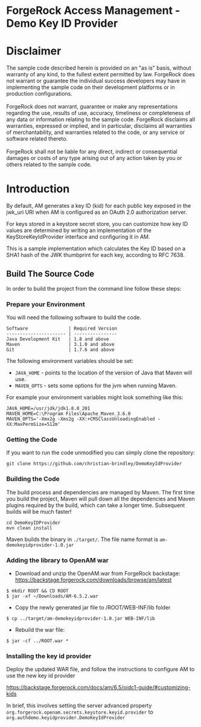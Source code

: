 # ForgeRock Access Management - Demo Key ID Provider

# Disclaimer
The sample code described herein is provided on an "as is" basis, without warranty of any kind, to the fullest extent permitted by law. ForgeRock does not warrant or guarantee the individual success developers may have in implementing the sample code on their development platforms or in production configurations.
<br><br>
ForgeRock does not warrant, guarantee or make any representations regarding the use, results of use, accuracy, timeliness or completeness of any data or information relating to the sample code. ForgeRock disclaims all warranties, expressed or implied, and in particular, disclaims all warranties of merchantability, and warranties related to the code, or any service or software related thereto.
<br><br>
ForgeRock shall not be liable for any direct, indirect or consequential damages or costs of any type arising out of any action taken by you or others related to the sample code.

# Introduction

By default, AM generates a key ID (kid) for each public key exposed in the jwk_uri URI when AM is configured as an OAuth 2.0 authorization server.

For keys stored in a keystore secret store, you can customize how key ID values are determined by writing an implementation of the KeyStoreKeyIdProvider interface and configuring it in AM.

This is a sample implementation which calculates the Key ID based on a SHA1 hash of the JWK thumbprint for each key, according to RFC 7638.

## Build The Source Code

In order to build the project from the command line follow these steps:

### Prepare your Environment

You will need the following software to build the code.

```
Software               | Required Version
---------------------- | ----------------
Java Development Kit   | 1.8 and above
Maven                  | 3.1.0 and above
Git                    | 1.7.6 and above
```
The following environment variables should be set:

- `JAVA_HOME` - points to the location of the version of Java that Maven will use.
- `MAVEN_OPTS` - sets some options for the jvm when running Maven.

For example your environment variables might look something like this:

```
JAVA_HOME=/usr/jdk/jdk1.8.0_201
MAVEN_HOME=C:\Program Files\Apache_Maven_3.6.0
MAVEN_OPTS='-Xmx2g -Xms2g -XX:+CMSClassUnloadingEnabled -XX:MaxPermSize=512m'
```

### Getting the Code

If you want to run the code unmodified you can simply clone the repository:

```
git clone https://github.com/christian-brindley/DemoKeyIdProvider
```


### Building the Code

The build process and dependencies are managed by Maven. The first time you build the project, Maven will pull 
down all the dependencies and Maven plugins required by the build, which can take a longer time. 
Subsequent builds will be much faster!

```
cd DemoKeyIDProvider
mvn clean install
```

Maven builds the binary in `./target/`. The file name format is `am-demokeyidprovider-1.0.jar`  


### Adding the library to OpenAM war

+ Download and unzip the OpenAM.war from ForgeRock backstage: https://backstage.forgerock.com/downloads/browse/am/latest
```
$ mkdir ROOT && CD ROOT
$ jar -xf ~/Downloads/AM-6.5.2.war
```

+ Copy the newly generated jar file to /ROOT/WEB-INF/lib folder

```
$ cp ../target/am-demokeyidprovider-1.0.jar WEB-INF/lib
```

+ Rebuild the war file: 

```
$ jar -cf ../ROOT.war *
```

### Installing the key id provider

Deploy the updated WAR file, and follow the instructions to configure AM to use the new key id provider

  https://backstage.forgerock.com/docs/am/6.5/oidc1-guide/#customizing-kids

In brief, this involves setting the server advanced property ```org.forgerock.openam.secrets.keystore.keyid.provider``` to ```org.authdemo.keyidprovider.DemoKeyIdProvider```
